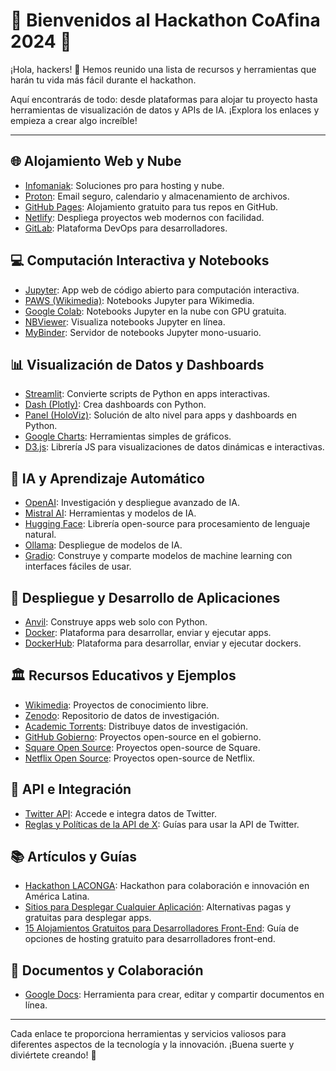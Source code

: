 # 🚀 Bienvenidos al Hackathon CoAfina 2024 🚀

¡Hola, hackers! 🎉 Hemos reunido una lista de recursos y herramientas que harán tu vida más fácil durante el hackathon.

Aquí encontrarás de todo: desde plataformas para alojar tu proyecto hasta herramientas de visualización de datos y APIs de IA. ¡Explora los enlaces y empieza a crear algo increíble!

---

## 🌐 Alojamiento Web y Nube
- [Infomaniak](https://www.infomaniak.com/en): Soluciones pro para hosting y nube.
- [Proton](https://proton.me/): Email seguro, calendario y almacenamiento de archivos.
- [GitHub Pages](https://pages.github.com/): Alojamiento gratuito para tus repos en GitHub.
- [Netlify](https://www.netlify.com/): Despliega proyectos web modernos con facilidad.
- [GitLab](https://gitlab.com/): Plataforma DevOps para desarrolladores.

## 💻 Computación Interactiva y Notebooks
- [Jupyter](https://jupyter.org/): App web de código abierto para computación interactiva.
- [PAWS (Wikimedia)](https://wikitech.wikimedia.org/wiki/PAWS): Notebooks Jupyter para Wikimedia.
- [Google Colab](https://colab.google/): Notebooks Jupyter en la nube con GPU gratuita.
- [NBViewer](https://nbviewer.org/): Visualiza notebooks Jupyter en línea.
- [MyBinder](https://mybinder.org/): Servidor de notebooks Jupyter mono-usuario.

## 📊 Visualización de Datos y Dashboards
- [Streamlit](https://streamlit.io/#install): Convierte scripts de Python en apps interactivas.
- [Dash (Plotly)](https://dash.plotly.com/): Crea dashboards con Python.
- [Panel (HoloViz)](https://panel.holoviz.org/): Solución de alto nivel para apps y dashboards en Python.
- [Google Charts](https://developers.google.com/chart): Herramientas simples de gráficos.
- [D3.js](https://d3js.org/): Librería JS para visualizaciones de datos dinámicas e interactivas.

## 🤖 IA y Aprendizaje Automático
- [OpenAI](https://openai.com/): Investigación y despliegue avanzado de IA.
- [Mistral AI](https://mistral.ai/): Herramientas y modelos de IA.
- [Hugging Face](https://huggingface.co/): Librería open-source para procesamiento de lenguaje natural.
- [Ollama](https://ollama.com/): Despliegue de modelos de IA.
- [Gradio](https://www.gradio.app/): Construye y comparte modelos de machine learning con interfaces fáciles de usar.

## 🚀 Despliegue y Desarrollo de Aplicaciones
- [Anvil](https://anvil.works/): Construye apps web solo con Python.
- [Docker](https://www.docker.com/): Plataforma para desarrollar, enviar y ejecutar apps.
- [DockerHub](https://hub.docker.com/): Plataforma para desarrollar, enviar y ejecutar dockers.

## 🏛️ Recursos Educativos y Ejemplos
- [Wikimedia](https://www.wikimedia.org/): Proyectos de conocimiento libre.
- [Zenodo](https://zenodo.org/): Repositorio de datos de investigación.
- [Academic Torrents](https://academictorrents.com/): Distribuye datos de investigación.
- [GitHub Gobierno](https://github.com/github/government.github.com): Proyectos open-source en el gobierno.
- [Square Open Source](https://github.com/square/square.github.io): Proyectos open-source de Square.
- [Netflix Open Source](https://netflix.github.io/): Proyectos open-source de Netflix.

## 🔌 API e Integración
- [Twitter API](https://developer.x.com/en/docs/twitter-api/getting-started/about-twitter-api): Accede e integra datos de Twitter.
- [Reglas y Políticas de la API de X](https://help.x.com/en/rules-and-policies/x-api): Guías para usar la API de Twitter.

## 📚 Artículos y Guías
- [Hackathon LACONGA](https://laconga.redclara.net/hackathon-coc/): Hackathon para colaboración e innovación en América Latina.
- [Sitios para Desplegar Cualquier Aplicación](https://dev.to/joselatines/sites-to-deploy-any-application-paidfree-alternatives-3em8): Alternativas pagas y gratuitas para desplegar apps.
- [15 Alojamientos Gratuitos para Desarrolladores Front-End](https://blog.bitsrc.io/15-free-hosting-for-front-end-developers-9224bc34e14a): Guía de opciones de hosting gratuito para desarrolladores front-end.

## 📝 Documentos y Colaboración
- [Google Docs](https://www.google.com/docs/about/): Herramienta para crear, editar y compartir documentos en línea.

---

Cada enlace te proporciona herramientas y servicios valiosos para diferentes aspectos de la tecnología y la innovación. ¡Buena suerte y diviértete creando! 🚀

